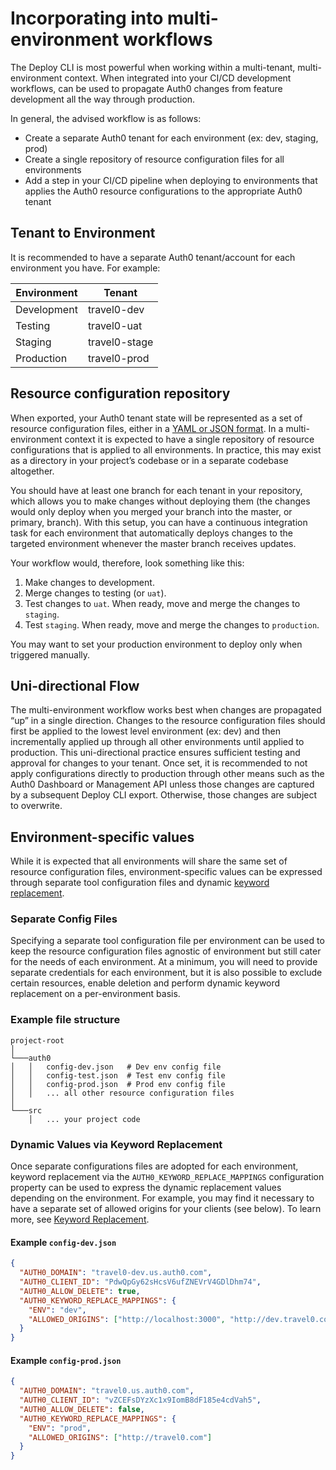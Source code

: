 # Incorporating into multi-environment workflows

The Deploy CLI is most powerful when working within a multi-tenant, multi-environment context. When integrated into your CI/CD development workflows, can be used to propagate Auth0 changes from feature development all the way through production.

In general, the advised workflow is as follows:

- Create a separate Auth0 tenant for each environment (ex: dev, staging, prod)
- Create a single repository of resource configuration files for all environments
- Add a step in your CI/CD pipeline when deploying to environments that applies the Auth0 resource configurations to the appropriate Auth0 tenant

## Tenant to Environment

It is recommended to have a separate Auth0 tenant/account for each environment you have. For example:

| Environment | Tenant        |
| ----------- | ------------- |
| Development | travel0-dev   |
| Testing     | travel0-uat   |
| Staging     | travel0-stage |
| Production  | travel0-prod  |

## Resource configuration repository

When exported, your Auth0 tenant state will be represented as a set of resource configuration files, either in a [YAML or JSON format](./available-resource-config-formats.md). In a multi-environment context it is expected to have a single repository of resource configurations that is applied to all environments. In practice, this may exist as a directory in your project’s codebase or in a separate codebase altogether.

You should have at least one branch for each tenant in your repository, which allows you to make changes without deploying them (the changes would only deploy when you merged your branch into the master, or primary, branch). With this setup, you can have a continuous integration task for each environment that automatically deploys changes to the targeted environment whenever the master branch receives updates.

Your workflow would, therefore, look something like this:

1. Make changes to development.
2. Merge changes to testing (or `uat`).
3. Test changes to `uat`. When ready, move and merge the changes to `staging`.
4. Test `staging`. When ready, move and merge the changes to `production`.

You may want to set your production environment to deploy only when triggered manually.

## Uni-directional Flow

The multi-environment workflow works best when changes are propagated “up” in a single direction. Changes to the resource configuration files should first be applied to the lowest level environment (ex: dev) and then incrementally applied up through all other environments until applied to production. This uni-directional practice ensures sufficient testing and approval for changes to your tenant. Once set, it is recommended to not apply configurations directly to production through other means such as the Auth0 Dashboard or Management API unless those changes are captured by a subsequent Deploy CLI export. Otherwise, those changes are subject to overwrite.

## Environment-specific values

While it is expected that all environments will share the same set of resource configuration files, environment-specific values can be expressed through separate tool configuration files and dynamic [keyword replacement](keyword-replacement.md).

### Separate Config Files

Specifying a separate tool configuration file per environment can be used to keep the resource configuration files agnostic of environment but still cater for the needs of each environment. At a minimum, you will need to provide separate credentials for each environment, but it is also possible to exclude certain resources, enable deletion and perform dynamic keyword replacement on a per-environment basis.

### Example file structure

```
project-root
│
└───auth0
│   │   config-dev.json   # Dev env config file
│   │   config-test.json  # Test env config file
│   │   config-prod.json  # Prod env config file
│   │   ... all other resource configuration files
│
└───src
    │   ... your project code
```

### Dynamic Values via Keyword Replacement

Once separate configurations files are adopted for each environment, keyword replacement via the `AUTH0_KEYWORD_REPLACE_MAPPINGS` configuration property can be used to express the dynamic replacement values depending on the environment. For example, you may find it necessary to have a separate set of allowed origins for your clients (see below). To learn more, see [Keyword Replacement](keyword-replacement.md).

#### Example `config-dev.json`

```json
{
  "AUTH0_DOMAIN": "travel0-dev.us.auth0.com",
  "AUTH0_CLIENT_ID": "PdwQpGy62sHcsV6ufZNEVrV4GDlDhm74",
  "AUTH0_ALLOW_DELETE": true,
  "AUTH0_KEYWORD_REPLACE_MAPPINGS": {
    "ENV": "dev",
    "ALLOWED_ORIGINS": ["http://localhost:3000", "http://dev.travel0.com"]
  }
}
```

#### Example `config-prod.json`

```json
{
  "AUTH0_DOMAIN": "travel0.us.auth0.com",
  "AUTH0_CLIENT_ID": "vZCEFsDYzXc1x9IomB8dF185e4cdVah5",
  "AUTH0_ALLOW_DELETE": false,
  "AUTH0_KEYWORD_REPLACE_MAPPINGS": {
    "ENV": "prod",
    "ALLOWED_ORIGINS": ["http://travel0.com"]
  }
}
```
